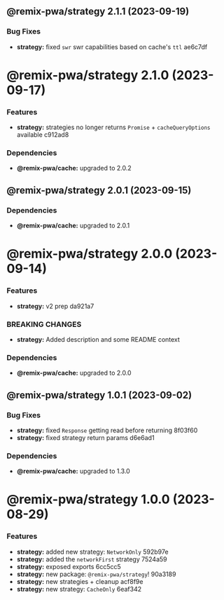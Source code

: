 ## @remix-pwa/strategy 2.1.1 (2023-09-19)


### Bug Fixes

* **strategy:** fixed `swr` swr capabilities based on cache's `ttl` ae6c7df

# @remix-pwa/strategy 2.1.0 (2023-09-17)


### Features

* **strategy:** strategies no longer returns `Promise` + `cacheQueryOptions` available c912ad8





### Dependencies

* **@remix-pwa/cache:** upgraded to 2.0.2

## @remix-pwa/strategy 2.0.1 (2023-09-15)





### Dependencies

* **@remix-pwa/cache:** upgraded to 2.0.1

# @remix-pwa/strategy 2.0.0 (2023-09-14)


### Features

* **strategy:** v2 prep da921a7


### BREAKING CHANGES

* **strategy:** Added description and some README context





### Dependencies

* **@remix-pwa/cache:** upgraded to 2.0.0

## @remix-pwa/strategy 1.0.1 (2023-09-02)


### Bug Fixes

* **strategy:** fixed `Response` getting read before returning 8f03f60
* **strategy:** fixed strategy return params d6e6ad1





### Dependencies

* **@remix-pwa/cache:** upgraded to 1.3.0

# @remix-pwa/strategy 1.0.0 (2023-08-29)


### Features

* **strategy:** added new strategy: `NetworkOnly` 592b97e
* **strategy:** added the `networkFirst` strategy 7524a59
* **strategy:** exposed exports 6cc5cc5
* **strategy:** new package: `@remix-pwa/strategy`! 90a3189
* **strategy:** new strategies + cleanup acf8f9e
* **strategy:** new strategy: `CacheOnly` 6eaf342
